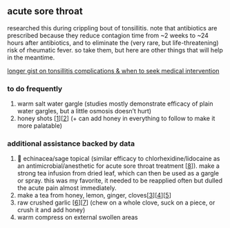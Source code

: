 acute sore throat
-----
researched this during crippling bout of tonsillitis. note that antibiotics are prescribed because they reduce contagion time from ~2 weeks to ~24 hours after antibiotics, and to eliminate the (very rare, but life-threatening) risk of rheumatic fever. so take them, but here are other things that will help in the meantime.

[longer gist on tonsillitis complications & when to seek medical intervention](https://gist.github.com/rfong/2aaf07f674bb2ec124dcb23af9f26008)

### to do frequently
1. warm salt water gargle (studies mostly demonstrate efficacy of plain water gargles, but a little osmosis doesn’t hurt)
2. honey shots [[1](https://www.ncbi.nlm.nih.gov/pmc/articles/PMC3609166/)][[2](https://www.ncbi.nlm.nih.gov/pubmed/26050853)] (+ can add honey in everything to follow to make it more palatable)

### additional assistance backed by data
1. 🌟 echinacea/sage topical (similar efficacy to chlorhexidine/lidocaine as an antimicrobial/anesthetic for acute sore throat treatment [[8](https://www.ncbi.nlm.nih.gov/pmc/articles/PMC3351972/)]). make a strong tea infusion from dried leaf, which can then be used as a gargle or spray. this was my favorite, it needed to be reapplied often but dulled the acute pain almost immediately.
2. make a tea from honey, lemon, ginger, cloves[[3](http://www.bioline.org.br/pdf?gm05035)][[4](https://www.ijrap.net/admin/php/uploads/360_pdf.pdf)][[5](https://www.ncbi.nlm.nih.gov/pubmed/8904847)]
3. raw crushed garlic [[6](https://www.ncbi.nlm.nih.gov/pubmed/29109311)][[7](https://www.ncbi.nlm.nih.gov/pubmed/30397374)] (chew on a whole clove, suck on a piece, or crush it and add honey)
4. warm compress on external swollen areas
